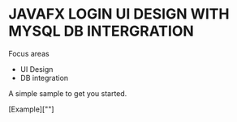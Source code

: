 # JAVAFX LOGIN UI DESIGN WITH MYSQL DB INTERGRATION

Focus areas

- UI Design
- DB integration

A simple sample to get you started.

[Example][""]